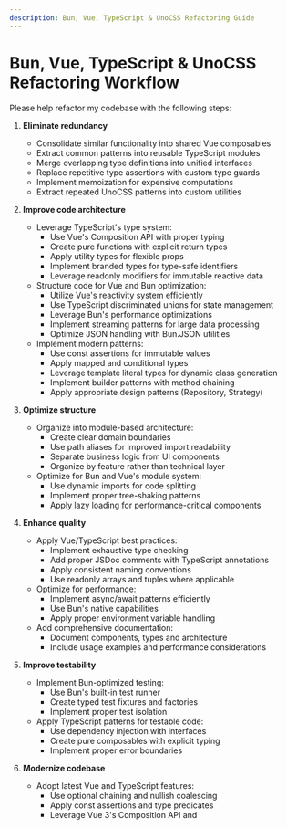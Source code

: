 ```yaml
---
description: Bun, Vue, TypeScript & UnoCSS Refactoring Guide
---
```


# Bun, Vue, TypeScript & UnoCSS Refactoring Workflow

Please help refactor my codebase with the following steps:

1. **Eliminate redundancy**
   - Consolidate similar functionality into shared Vue composables
   - Extract common patterns into reusable TypeScript modules
   - Merge overlapping type definitions into unified interfaces
   - Replace repetitive type assertions with custom type guards
   - Implement memoization for expensive computations
   - Extract repeated UnoCSS patterns into custom utilities

2. **Improve code architecture**
   - Leverage TypeScript's type system:
     - Use Vue's Composition API with proper typing
     - Create pure functions with explicit return types
     - Apply utility types for flexible props
     - Implement branded types for type-safe identifiers
     - Leverage readonly modifiers for immutable reactive data
   - Structure code for Vue and Bun optimization:
     - Utilize Vue's reactivity system efficiently
     - Use TypeScript discriminated unions for state management
     - Leverage Bun's performance optimizations
     - Implement streaming patterns for large data processing
     - Optimize JSON handling with Bun.JSON utilities
   - Implement modern patterns:
     - Use const assertions for immutable values
     - Apply mapped and conditional types
     - Leverage template literal types for dynamic class generation
     - Implement builder patterns with method chaining
     - Apply appropriate design patterns (Repository, Strategy)

3. **Optimize structure**
   - Organize into module-based architecture:
     - Create clear domain boundaries
     - Use path aliases for improved import readability
     - Separate business logic from UI components
     - Organize by feature rather than technical layer
   - Optimize for Bun and Vue's module system:
     - Use dynamic imports for code splitting
     - Implement proper tree-shaking patterns
     - Apply lazy loading for performance-critical components

4. **Enhance quality**
   - Apply Vue/TypeScript best practices:
     - Implement exhaustive type checking
     - Add proper JSDoc comments with TypeScript annotations
     - Apply consistent naming conventions
     - Use readonly arrays and tuples where applicable
   - Optimize for performance:
     - Implement async/await patterns efficiently
     - Use Bun's native capabilities
     - Apply proper environment variable handling
   - Add comprehensive documentation:
     - Document components, types and architecture
     - Include usage examples and performance considerations

5. **Improve testability**
   - Implement Bun-optimized testing:
     - Use Bun's built-in test runner
     - Create typed test fixtures and factories
     - Implement proper test isolation
   - Apply TypeScript patterns for testable code:
     - Use dependency injection with interfaces
     - Create pure composables with explicit typing
     - Implement proper error boundaries

6. **Modernize codebase**
   - Adopt latest Vue and TypeScript features:
     - Use optional chaining and nullish coalescing
     - Apply const assertions and type predicates
     - Leverage Vue 3's Composition API and <script setup>
   - Leverage Bun's modern capabilities:
     - Use Bun's native APIs instead of Node.js equivalents
     - Apply Bun's SQLite integration for data persistence
     - Implement efficient WebSocket handling
   - Apply modern UnoCSS features:
     - Implement atomic CSS with UnoCSS utilities

7. **Setup in package.json**
   - Essential scripts: